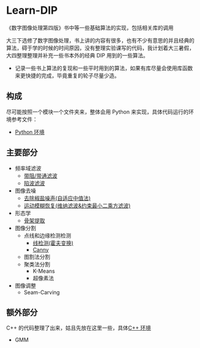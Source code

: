 # Learn-DIP

《数字图像处理第四版》书中等一些基础算法的实现，包括相关库的调用

大三下选修了数字图像处理，书上讲的内容有很多，也有不少有意思的并且经典的算法，碍于学的时候的时间原因，没有整理实验课写的代码，我计划着大三暑假，大四整理整理并补充一些书本外的经典 DIP 用到的一些算法。

- 记录一些书上算法的复现和一些平时用到的算法，如果有库尽量会使用库函数来更快捷的完成，毕竟重复的轮子尽量少造。

## 构成

尽可能按照一个模块一个文件夹来，整体会用 Python 来实现，具体代码运行的环境参考文件：
- [Python 环境](./env_Python.md)


## 主要部分

- 频率域滤波
  - [带阻/带通滤波](FrequencyDomainFilter/band-stop.py)
  - [陷波滤波](FrequencyDomainFilter/notch.py)
- 图像去噪
  - [去除椒盐噪声(自适应中值法)](Denoising/AdaptMedianFilter)
  - [运动模糊恢复(维纳滤波&约束最小二乘方滤波)](Denoising/MotionBlurRecovery)
- 形态学
  - [骨架提取](Morphology/Skeleton)
- 图像分割
  - 点线和边缘检测检测
    - [线检测(霍夫变换)](ImageSegmentation/LowLevelDetector/Hough)
    - [Canny](ImageSegmentation/LowLevelDetector/Canny)  
  - 图割法分割
  - 聚类法分割
    - K-Means
    - 超像素法
- 图像调整
  - Seam-Carving
  
## 额外部分

C++ 的代码整理了出来，姑且先放在这里一些，具体[C++ 环境](./env_CXX.md)

- GMM
